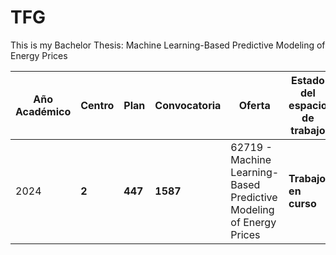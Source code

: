 # TFG

This is my Bachelor Thesis: Machine Learning-Based Predictive Modeling of Energy Prices


| Año Académico | Centro      | Plan          | Convocatoria   | Oferta                                                              | Estado del espacio de trabajo | Acceso al espacio de trabajo |
| --------------- | ----------- | ------------- | -------------- | ------------------------------------------------------------------- | ----------------------------- | ---------------------------- |
| 2024            | **2** | **447** | **1587** | 62719 - Machine Learning-Based Predictive Modeling of Energy Prices | **Trabajo en curso**    | Acceder                      |
